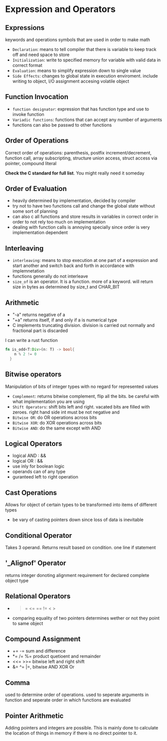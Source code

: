 # Expression and Operators

## Expressions

keywords and operations symbols that are used in order to make math

- `Declaration`: means to tell compiler that there is variable to keep track off and need space to store
- `Initialization`: write to specified memory for variable with valid data in correct format
- `Evaluation`: means to simplify expression down to single value
- `Side Effects`: changes to global state in execution enviroment. include writing to object, I/O assignment accesing volatile object

## Function Invocation

- `function designator`: expression that has function type and use to invoke function
- `Variadic functions`: functions that can accept any number of arguments
- functions can also be passwd to other functions

## Order of Operations

Correct order of operations: parenthesis, postfix increment/decrement,
function call, array subscripting, structure union access, struct access via pointer,
compound literal

**Check the C standard for full list**. You might really need it someday

## Order of Evaluation

- heavily determined by implementation, decided by compiler
- try not to have two functions call and change the global state without some sort of planning
- can also c all functions and store results in variables in correct order in order to not rely too much on implementation
- dealing with function calls is annoying specially since order is very implementation dependent

## Interleaving

- `interleaving`: means to stop execution at one part of a expression and start another and switch back and forth in accordance with implemnetation
- functions generally do not interleave
- `size_of` is an operator. It is a function. more of a keyword. will return size in bytes as determined by size_t and CHAR_BIT

## Arithmetic

- "-a" returns negative of a
- "+a" returns itself, if and only if a is numerical type
- C implements truncating division. division is carried out normally and fractional part is discarded


I can write a rust function

```rust
fn is_odd<T:Div>(n: T) -> bool{
    n % 2 != 0
  }
```

## Bitwise operators

Manipulation of bits of integer types with no regard for represented values

- `Complement`: returns bitwise complement, flip all the bits. be careful with what implementation you are using
- `Shift Operators`: shift bits left and right. vacated bits are filled with zeroes. right hand side int must be not negative and 
- `Bitwise OR`: do OR operations across bits 
- `Bitwise XOR`: do XOR operations across bits 
- `Bitwise AND`: do the same except with AND

## Logical Operators

- logical AND : &&
- logical OR : &&
- use inly for boolean logic
- operands can of any type
-  guranteed left to right operation

## Cast Operations

Allows for object of certain types to be transformed into items of different types

- be vary of casting pointers down since loss of data is inevitable

## Conditional Operator

Takes 3 operand. Returns result based on condition. one line if statement

## '_Alignof' Operator

returns integer donoting alignment requirement for  declared complete object type

## Relational Operators

- >= <= == != < > 
- comparing equality of two pointers determines wether or not they point to same object

## Compound Assignment

- += -= sum and difference
- \*= /= %= product quetioent and remainder
- <<= >>= bitwise left and right shift
- &= ^= |=, bitwise AND XOR Or


## Comma

used to determine order of operations. used to seperate arguments in function 
and seperate order in which functions are evaluated

## Pointer Arithmetic

Adding pointers and integers are possible. This is mainly done to calculate the location of 
things in memory if there is no direct pointer to it.
